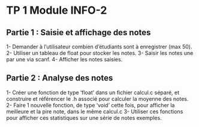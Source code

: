 # TP 1 Module INFO-2

## Partie 1 : Saisie et affichage des notes
1- Demander à l’utilisateur combien d’étudiants sont à enregistrer (max 50).
2- Utiliser un tableau de float pour stocker les notes.
3- Saisir les notes une par une via scanf.
4- Afficher les notes saisies.

## Partie 2 : Analyse des notes
1- Créer une fonction de type ‘float’ dans un fichier calcul.c séparé, et construire et référencer le .h associé pour calculer la moyenne des notes.
2- Faire 1 nouvelle fonction, de type ‘void’ cette fois, pour afficher la meilleure et la pire note, dans le même calcul.c
3- Utiliser ces fonctions pour afficher ces statistiques sur une série de notes exemples.

